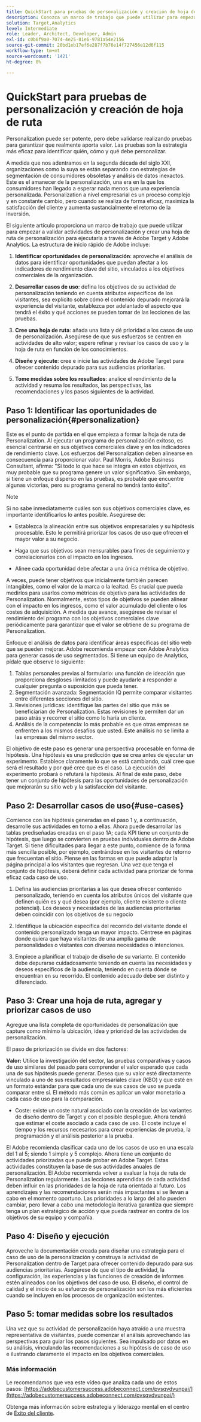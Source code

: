 ```yaml
---
title: QuickStart para pruebas de personalización y creación de hoja de ruta
description: Conozca un marco de trabajo que puede utilizar para empezar a validar actividades de personalización y crear una hoja de ruta de personalización para ejecutarla a través de Adobe Target y Adobe Analytics.
solution: Target,Analytics
level: Intermediate
role: Leader, Architect, Developer, Admin
exl-id: c0b6f9a0-7074-4e25-81e6-9781a54e2156
source-git-commit: 20bd1eb17ef6e287f7b76e14f727456e12d6f115
workflow-type: tm+mt
source-wordcount: '1421'
ht-degree: 0%

---
```


# QuickStart para pruebas de personalización y creación de hoja de ruta

Personalization puede ser potente, pero debe validarse realizando pruebas para garantizar que realmente aporta valor. Las pruebas son la estrategia más eficaz para identificar quién, cómo y qué debe personalizar.

A medida que nos adentramos en la segunda década del siglo XXI, organizaciones como la suya se están separando con estrategias de segmentación de consumidores obsoletas y análisis de datos inexactos. Este es el amanecer de la personalización, una era en la que los consumidores han llegado a esperar nada menos que una experiencia personalizada. Personalization a nivel empresarial es un proceso complejo y en constante cambio, pero cuando se realiza de forma eficaz, maximiza la satisfacción del cliente y aumenta sustancialmente el retorno de la inversión.

El siguiente artículo proporciona un marco de trabajo que puede utilizar para empezar a validar actividades de personalización y crear una hoja de ruta de personalización para ejecutarla a través de Adobe Target y Adobe Analytics. La estructura de inicio rápido de Adobe incluye:

1. **Identificar oportunidades de personalización**: aproveche el análisis de datos para identificar oportunidades que puedan afectar a los indicadores de rendimiento clave del sitio, vinculados a los objetivos comerciales de la organización.

1. **Desarrollar casos de uso**: defina los objetivos de su actividad de personalización teniendo en cuenta atributos específicos de los visitantes, sea explícito sobre cómo el contenido depurado mejorará la experiencia del visitante, establezca por adelantado el aspecto que tendrá el éxito y qué acciones se pueden tomar de las lecciones de las pruebas.

1. **Cree una hoja de ruta**: añada una lista y dé prioridad a los casos de uso de personalización. Asegúrese de que sus esfuerzos se centren en actividades de alto valor; espere refinar y revisar los casos de uso y la hoja de ruta en función de los conocimientos.

1. **Diseñe y ejecute**: cree e inicie las actividades de Adobe Target para ofrecer contenido depurado para sus audiencias prioritarias.

1. **Tome medidas sobre los resultados**: analice el rendimiento de la actividad y resuma los resultados, las perspectivas, las recomendaciones y los pasos siguientes de la actividad.

## Paso 1: Identificar las oportunidades de personalización{#personalization}

Este es el punto de partida en el que empieza a formar la hoja de ruta de Personalization. Al ejecutar un programa de personalización exitoso, es esencial centrarse en sus objetivos comerciales clave y en los indicadores de rendimiento clave. Los esfuerzos del Personalization deben alinearse en consecuencia para proporcionar valor. Paul Morris, Adobe Business Consultant, afirma: &quot;Si todo lo que hace se integra en estos objetivos, es muy probable que su programa genere un valor significativo. Sin embargo, si tiene un enfoque disperso en las pruebas, es probable que encuentre algunas victorias, pero su programa general no tendrá tanto éxito&quot;.

>[!NOTE]
>
>Si no sabe inmediatamente cuáles son sus objetivos comerciales clave, es importante identificarlos lo antes posible. Asegúrese de:


* Establezca la alineación entre sus objetivos empresariales y su hipótesis procesable. Esto le permitirá priorizar los casos de uso que ofrecen el mayor valor a su negocio.

* Haga que sus objetivos sean mensurables para fines de seguimiento y correlacionarlos con el impacto en los ingresos.

* Alinee cada oportunidad debe afectar a una única métrica de objetivo.

A veces, puede tener objetivos que inicialmente también parecen intangibles, como el valor de la marca o la lealtad. Es crucial que pueda medirlos para usarlos como métricas de objetivo para las actividades de Personalization. Normalmente, estos tipos de objetivos se pueden alinear con el impacto en los ingresos, como el valor acumulado del cliente o los costes de adquisición. A medida que avance, asegúrese de revisar el rendimiento del programa con los objetivos comerciales clave periódicamente para garantizar que el valor se obtiene de su programa de Personalization.

Enfoque el análisis de datos para identificar áreas específicas del sitio web que se pueden mejorar. Adobe recomienda empezar con Adobe Analytics para generar casos de uso segmentados. Si tiene un equipo de Analytics, pídale que observe lo siguiente:

1. Tablas personales previas al formulario: una función de ideación que proporciona desgloses ilimitados y puede ayudarle a responder a cualquier pregunta o suposición que pueda tener.
1. Segmentación avanzada: Segmentación IQ permite comparar visitantes entre diferentes secciones del sitio.
1. Revisiones jurídicas: identifique las partes del sitio que más se beneficiarían de Personalization. Estas revisiones le permiten dar un paso atrás y recorrer el sitio como lo haría un cliente.
1. Análisis de la competencia: lo más probable es que otras empresas se enfrenten a los mismos desafíos que usted. Este análisis no se limita a las empresas del mismo sector.

El objetivo de este paso es generar una perspectiva procesable en forma de hipótesis. Una hipótesis es una predicción que se crea antes de ejecutar un experimento. Establece claramente lo que se está cambiando, cuál cree que será el resultado y por qué cree que es el caso. La ejecución del experimento probará o refutará la hipótesis. Al final de este paso, debe tener un conjunto de hipótesis para las oportunidades de personalización que mejorarán su sitio web y la satisfacción del visitante.

## Paso 2: Desarrollar casos de uso{#use-cases}

Comience con las hipótesis generadas en el paso 1 y, a continuación, desarrolle sus actividades en torno a ellas. Ahora puede desarrollar las tablas prediseñadas creadas en el paso 1A; cada KPI tiene un conjunto de hipótesis, que luego se convierten en pruebas individuales dentro de Adobe Target. Si tiene dificultades para llegar a este punto, comience de la forma más sencilla posible, por ejemplo, centrándose en los visitantes de retorno que frecuentan el sitio. Piense en las formas en que puede adaptar la página principal a los visitantes que regresan. Una vez que tenga el conjunto de hipótesis, deberá definir cada actividad para priorizar de forma eficaz cada caso de uso.

1. Defina las audiencias prioritarias a las que desea ofrecer contenido personalizado, teniendo en cuenta los atributos únicos del visitante que definen quién es y qué desea (por ejemplo, cliente existente o cliente potencial). Los deseos y necesidades de las audiencias prioritarias deben coincidir con los objetivos de su negocio

1. Identifique la ubicación específica del recorrido del visitante donde el contenido personalizado tenga un mayor impacto. Céntrese en páginas donde quiera que haya visitantes de una amplia gama de personalidades o visitantes con diversas necesidades o intenciones.

1. Empiece a planificar el trabajo de diseño de su variante. El contenido debe depurarse cuidadosamente teniendo en cuenta las necesidades y deseos específicos de la audiencia, teniendo en cuenta dónde se encuentran en su recorrido. El contenido adecuado debe ser distinto y diferenciado.

## Paso 3: Crear una hoja de ruta, agregar y priorizar casos de uso

Agregue una lista completa de oportunidades de personalización que capture como mínimo la ubicación, idea y prioridad de las actividades de personalización.

El paso de priorización se divide en dos factores:

**Valor:** Utilice la investigación del sector, las pruebas comparativas y casos de uso similares del pasado para comprender el valor esperado que cada una de sus hipótesis puede generar. Desea que su valor esté directamente vinculado a uno de sus resultados empresariales clave (KBO) y que esté en un formato estándar para que cada uno de sus casos de uso se pueda comparar entre sí. El método más común es aplicar un valor monetario a cada caso de uso para la comparación.

* Coste: existe un coste natural asociado con la creación de las variantes de diseño dentro de Target y con el posible despliegue. Ahora tendrá que estimar el coste asociado a cada caso de uso. El coste incluye el tiempo y los recursos necesarios para crear experiencias de prueba, la programación y el análisis posterior a la prueba.

El Adobe recomienda clasificar cada uno de los casos de uso en una escala del 1 al 5; siendo 1 simple y 5 complejo. Ahora tiene un conjunto de actividades priorizadas que puede probar en Adobe Target. Estas actividades constituyen la base de sus actividades anuales de personalización. El Adobe recomienda volver a evaluar la hoja de ruta de Personalization regularmente. Las lecciones aprendidas de cada actividad deben influir en las prioridades de la hoja de ruta orientada al futuro. Los aprendizajes y las recomendaciones serán más impactantes si se llevan a cabo en el momento oportuno. Las prioridades a lo largo del año pueden cambiar, pero llevar a cabo una metodología iterativa garantiza que siempre tenga un plan estratégico de acción y que pueda rastrear en contra de los objetivos de su equipo y compañía.

## Paso 4: Diseño y ejecución

Aproveche la documentación creada para diseñar una estrategia para el caso de uso de la personalización y construya la actividad de Personalization dentro de Target para ofrecer contenido depurado para sus audiencias prioritarias. Asegúrese de que el tipo de actividad, la configuración, las experiencias y las funciones de creación de informes estén alineados con los objetivos del caso de uso. El diseño, el control de calidad y el inicio de su esfuerzo de personalización son los más eficientes cuando se incluyen en los procesos de organización existentes.

## Paso 5: tomar medidas sobre los resultados

Una vez que su actividad de personalización haya atraído a una muestra representativa de visitantes, puede comenzar el análisis aprovechando las perspectivas para guiar los pasos siguientes. Sea impulsado por datos en su análisis, vinculando las recomendaciones a su hipótesis de caso de uso e ilustrando claramente el impacto en los objetivos comerciales.

### Más información

Le recomendamos que vea este vídeo que analiza cada uno de estos pasos: [https://adobecustomersuccess.adobeconnect.com/pvsqvdvunpai/](https://adobecustomersuccess.adobeconnect.com/pvsqvdvunpai/)

Obtenga más información sobre estrategia y liderazgo mental en el centro de [Éxito del cliente](https://experienceleague.adobe.com/docs/customer-success/customer-success/overview.html?lang=es).